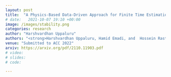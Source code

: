 ```yaml
---
layout: post
title:  "A Physics-Based Data-Driven Approach for Finite Time Estimation of Pandemic Growth"
# date:   2021-10-07 19:10 +00:00
image: /images/stability.png
categories: research
author: "Harshvardhan Uppaluru"
authors: "<strong>Harshvardhan Uppaluru, Hamid Emadi, and  Hossein Rastgoftar</strong>"
venue: "Submitted to ACC 2022"
arxiv: https://arxiv.org/pdf/2110.11903.pdf
# video:
# slides:
# code:

---
```

